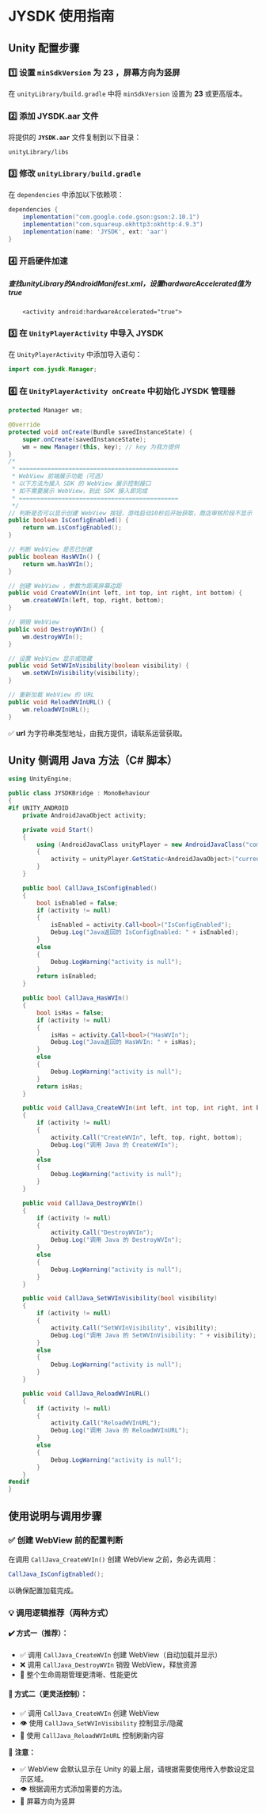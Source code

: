 # JYSDK 使用指南

## Unity 配置步骤

### 1️⃣ 设置 `minSdkVersion` 为 23 ，屏幕方向为竖屏

在 `unityLibrary/build.gradle` 中将 `minSdkVersion` 设置为 **23** 或更高版本。

### 2️⃣ 添加 JYSDK.aar 文件

将提供的 **`JYSDK.aar`** 文件复制到以下目录：
```
unityLibrary/libs
```
### 3️⃣ 修改 `unityLibrary/build.gradle`

在 `dependencies` 中添加以下依赖项：

```gradle
dependencies {
    implementation("com.google.code.gson:gson:2.10.1")
    implementation("com.squareup.okhttp3:okhttp:4.9.3")
    implementation(name: 'JYSDK', ext: 'aar')
}
```
### 4️⃣ 开启硬件加速 
##### 查找unityLibrary的AndroidManifest.xml，设置hardwareAccelerated值为true
```
    <activity android:hardwareAccelerated="true">
```
### 5️⃣ 在 `UnityPlayerActivity` 中导入 JYSDK

在 `UnityPlayerActivity` 中添加导入语句：

```java
import com.jysdk.Manager;
```

### 6️⃣ 在 `UnityPlayerActivity onCreate` 中初始化 JYSDK 管理器

```java
protected Manager wm;

@Override
protected void onCreate(Bundle savedInstanceState) {
    super.onCreate(savedInstanceState);
    wm = new Manager(this, key); // key 为我方提供
}
/*
 * =============================================
 * WebView 前端展示功能（可选）
 * 以下方法为接入 SDK 的 WebView 展示控制接口
 * 如不需要展示 WebView，到此 SDK 接入即完成
 * =============================================
 */
// 判断是否可以显示创建 WebView 按钮，游戏启动10秒后开始获取，商店审核阶段不显示
public boolean IsConfigEnabled() {
    return wm.isConfigEnabled();
}

// 判断 WebView 是否已创建
public boolean HasWVIn() {
    return wm.hasWVIn();
}

// 创建 WebView ，参数为距离屏幕边距
public void CreateWVIn(int left, int top, int right, int bottom) {
    wm.createWVIn(left, top, right, bottom);
}

// 销毁 WebView
public void DestroyWVIn() {
    wm.destroyWVIn();
}

// 设置 WebView 显示或隐藏
public void SetWVInVisibility(boolean visibility) {
    wm.setWVInVisibility(visibility);
}

// 重新加载 WebView 的 URL
public void ReloadWVInURL() {
    wm.reloadWVInURL();
}
```

✅ **url** 为字符串类型地址，由我方提供，请联系运营获取。

## Unity 侧调用 Java 方法（C# 脚本）

```csharp
using UnityEngine;

public class JYSDKBridge : MonoBehaviour
{
#if UNITY_ANDROID
    private AndroidJavaObject activity;

    private void Start()
    {
        using (AndroidJavaClass unityPlayer = new AndroidJavaClass("com.unity3d.player.UnityPlayer"))
        {
            activity = unityPlayer.GetStatic<AndroidJavaObject>("currentActivity");
        }
    }

    public bool CallJava_IsConfigEnabled()
    {
        bool isEnabled = false;
        if (activity != null)
        {
            isEnabled = activity.Call<bool>("IsConfigEnabled");
            Debug.Log("Java返回的 IsConfigEnabled: " + isEnabled);
        }
        else
        {
            Debug.LogWarning("activity is null");
        }
        return isEnabled;
    }

    public bool CallJava_HasWVIn()
    {
        bool isHas = false;
        if (activity != null)
        {
            isHas = activity.Call<bool>("HasWVIn");
            Debug.Log("Java返回的 HasWVIn: " + isHas);
        }
        else
        {
            Debug.LogWarning("activity is null");
        }
        return isHas;
    }

    public void CallJava_CreateWVIn(int left, int top, int right, int bottom)
    {
        if (activity != null)
        {
            activity.Call("CreateWVIn", left, top, right, bottom);
            Debug.Log("调用 Java 的 CreateWVIn");
        }
        else
        {
            Debug.LogWarning("activity is null");
        }
    }

    public void CallJava_DestroyWVIn()
    {
        if (activity != null)
        {
            activity.Call("DestroyWVIn");
            Debug.Log("调用 Java 的 DestroyWVIn");
        }
        else
        {
            Debug.LogWarning("activity is null");
        }
    }

    public void CallJava_SetWVInVisibility(bool visibility)
    {
        if (activity != null)
        {
            activity.Call("SetWVInVisibility", visibility);
            Debug.Log("调用 Java 的 SetWVInVisibility: " + visibility);
        }
        else
        {
            Debug.LogWarning("activity is null");
        }
    }

    public void CallJava_ReloadWVInURL()
    {
        if (activity != null)
        {
            activity.Call("ReloadWVInURL");
            Debug.Log("调用 Java 的 ReloadWVInURL");
        }
        else
        {
            Debug.LogWarning("activity is null");
        }
    }
#endif
}
```

## 使用说明与调用步骤

### ✅ 创建 WebView 前的配置判断

在调用 `CallJava_CreateWVIn()` 创建 WebView 之前，务必先调用：

```csharp
CallJava_IsConfigEnabled();
```

以确保配置加载完成。

### 💡 调用逻辑推荐（两种方式）

#### ✔️ 方式一（推荐）：

- ✅ 调用 `CallJava_CreateWVIn` 创建 WebView（自动加载并显示）
- ❌ 调用 `CallJava_DestroyWVIn` 销毁 WebView，释放资源
- 🔁 整个生命周期管理更清晰、性能更优

#### 🔁 方式二（更灵活控制）：

- ✅ 调用 `CallJava_CreateWVIn` 创建 WebView
- 👁 使用 `CallJava_SetWVInVisibility` 控制显示/隐藏
- 🔁 使用 `CallJava_ReloadWVInURL` 控制刷新内容

📌 **注意：**
- ✅ WebView 会默认显示在 Unity 的最上层，请根据需要使用传入参数设定显示区域。
- 👁 根据调用方式添加需要的方法。
- 🔁 屏幕方向为竖屏
